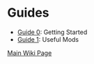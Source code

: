 # Guides

* <a href="./Guide_0.md">Guide 0</a>: Getting Started
* <a href="./Guide_1.md">Guide 1</a>: Useful Mods

<a href="../Wiki.md">Main Wiki Page</a>